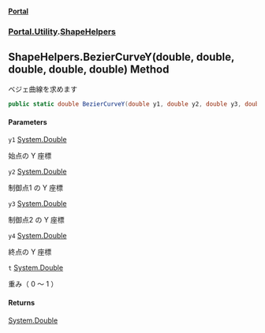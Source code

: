 #### [Portal](index.md 'index')
### [Portal.Utility](Portal.Utility.md 'Portal.Utility').[ShapeHelpers](ShapeHelpers.md 'Portal.Utility.ShapeHelpers')

## ShapeHelpers.BezierCurveY(double, double, double, double, double) Method

ベジェ曲線を求めます

```csharp
public static double BezierCurveY(double y1, double y2, double y3, double y4, double t);
```
#### Parameters

<a name='Portal.Utility.ShapeHelpers.BezierCurveY(double,double,double,double,double).y1'></a>

`y1` [System.Double](https://docs.microsoft.com/en-us/dotnet/api/System.Double 'System.Double')

始点の Y 座標

<a name='Portal.Utility.ShapeHelpers.BezierCurveY(double,double,double,double,double).y2'></a>

`y2` [System.Double](https://docs.microsoft.com/en-us/dotnet/api/System.Double 'System.Double')

制御点1 の Y 座標

<a name='Portal.Utility.ShapeHelpers.BezierCurveY(double,double,double,double,double).y3'></a>

`y3` [System.Double](https://docs.microsoft.com/en-us/dotnet/api/System.Double 'System.Double')

制御点2 の Y 座標

<a name='Portal.Utility.ShapeHelpers.BezierCurveY(double,double,double,double,double).y4'></a>

`y4` [System.Double](https://docs.microsoft.com/en-us/dotnet/api/System.Double 'System.Double')

終点の Y 座標

<a name='Portal.Utility.ShapeHelpers.BezierCurveY(double,double,double,double,double).t'></a>

`t` [System.Double](https://docs.microsoft.com/en-us/dotnet/api/System.Double 'System.Double')

重み（ 0 ～ 1 ）

#### Returns
[System.Double](https://docs.microsoft.com/en-us/dotnet/api/System.Double 'System.Double')